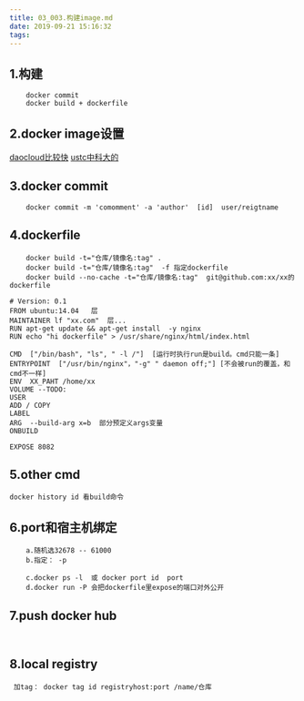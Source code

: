 ```yaml
---
title: 03_003.构建image.md
date: 2019-09-21 15:16:32
tags:
---
```


## 1.构建
```
    docker commit
    docker build + dockerfile
```

## 2.docker image设置

[daocloud比较快](https://www.daocloud.io/mirror)
[ustc中科大的](http://mirrors.ustc.edu.cn/help/dockerhub.html?highlight=docker#id3)

## 3.docker commit 
```
    docker commit -m 'comomment' -a 'author'  [id]  user/reigtname
```

## 4.dockerfile
```
    docker build -t="仓库/镜像名:tag" . 
    docker build -t="仓库/镜像名:tag"  -f 指定dockerfile
    docker build --no-cache -t="仓库/镜像名:tag"  git@github.com:xx/xx的dockerfile
```

```
# Version: 0.1
FROM ubuntu:14.04   层
MAINTAINER lf "xx.com"  层...
RUN apt-get update && apt-get install  -y nginx 
RUN echo "hi dockerfile" > /usr/share/nginx/html/index.html

CMD  ["/bin/bash", "ls", " -l /"]  [运行时执行run是build。cmd只能一条]
ENTRYPOINT  ["/usr/bin/nginx"，"-g" " daemon off;"] [不会被run的覆盖，和cmd不一样]
ENV  XX_PAHT /home/xx
VOLUME --TODO:
USER
ADD / COPY 
LABEL
ARG  --build-arg x=b  部分预定义args变量
ONBUILD

EXPOSE 8082

```

## 5.other cmd
```
docker history id 看build命令
```

## 6.port和宿主机绑定
```
    a.随机选32678 -- 61000
    b.指定： -p

    c.docker ps -l  或 docker port id  port
    d.docker run -P 会把dockerfile里expose的端口对外公开
```

## 7.push docker hub
```
    
```

## 8.local registry
```
 加tag： docker tag id registryhost:port /name/仓库
```